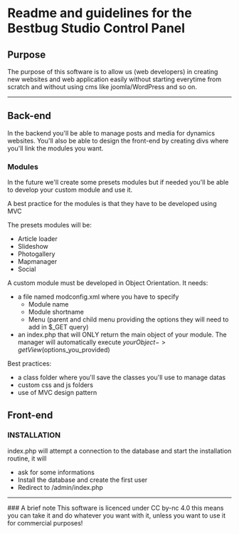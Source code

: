 # Readme and guidelines for the Bestbug Studio Control Panel

## Purpose
The purpose of this software is to allow us (web developers) in creating new websites and web application easily without starting everytime from scratch and without using cms like joomla/WordPress and so on.


---

## Back-end

In the backend you'll be able to manage posts and media for dynamics websites.
You'll also be able to design the front-end by creating divs where you'll link the modules you want.

### Modules

In the future we'll create some presets modules but if needed you'll be able to develop your custom module and use it.

A best practice for the modules is that they have to be developed using MVC

The presets modules will be:
* Article loader
* Slideshow
* Photogallery
* Mapmanager
* Social

A custom module must be developed in Object Orientation. It needs:
* a file named modconfig.xml where you have to specify
	+ Module name
	+ Module shortname
	+ Menu (parent and child menu providing the options they will need to add in $_GET query)
* an index.php that will ONLY return the main object of your module. The manager will automatically execute $yourObject->getView($options_you_provided)

Best practices:
* a class folder where you'll save the classes you'll use to manage datas
* custom css and js folders
* use of MVC design pattern


## Front-end


### INSTALLATION

index.php will attempt a connection to the database and start the installation routine, it will

* ask for some informations
* Install the database and create the first user
* Redirect to /admin/index.php


---

### A brief note
This software is licenced under CC by-nc 4.0 this means you can take it and do whatever you want with it, unless you want to use it for commercial purposes!
